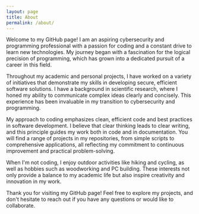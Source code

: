 ```yaml
---
layout: page
title: About
permalink: /about/
---
```


Welcome to my GitHub page! I am an aspiring cybersecurity and programming professional with a passion for coding and a constant drive to learn new technologies. My journey began with a fascination for the logical precision of programming, which has grown into a dedicated pursuit of a career in this field.

Throughout my academic and personal projects, I have worked on a variety of initiatives that demonstrate my skills in developing secure, efficient software solutions. I have a background in scientific research, where I honed my ability to communicate complex ideas clearly and concisely. This experience has been invaluable in my transition to cybersecurity and programming.

My approach to coding emphasizes clean, efficient code and best practices in software development. I believe that clear thinking leads to clear writing, and this principle guides my work both in code and in documentation. You will find a range of projects in my repositories, from simple scripts to comprehensive applications, all reflecting my commitment to continuous improvement and practical problem-solving.

When I'm not coding, I enjoy outdoor activities like hiking and cycling, as well as hobbies such as woodworking and PC building. These interests not only provide a balance to my academic life but also inspire creativity and innovation in my work.

Thank you for visiting my GitHub page! Feel free to explore my projects, and don't hesitate to reach out if you have any questions or would like to collaborate.
